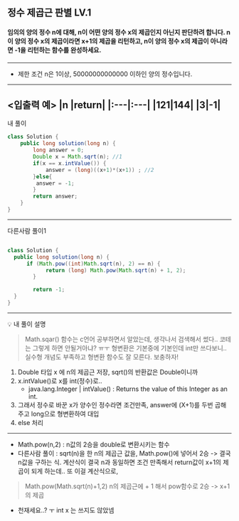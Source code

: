 ## 정수 제곱근 판별 LV.1
#### 임의의 양의 정수 n에 대해, n이 어떤 양의 정수 x의 제곱인지 아닌지 판단하려 합니다. n이 양의 정수 x의 제곱이라면 x+1의 제곱을 리턴하고, n이 양의 정수 x의 제곱이 아니라면 -1을 리턴하는 함수를 완성하세요.

--- 

* 제한 조건 
n은 1이상, 50000000000000 이하인 양의 정수입니다.

---

<입출력 예>
|n	|return|
|:---|:---|
|121|144|
|3|-1|
---
내 풀이

```java
class Solution {
    public long solution(long n) {
        long answer = 0;
        Double x = Math.sqrt(n); //1
        if(x == x.intValue()) { 
            answer = (long)((x+1)*(x+1)) ; //2
        }else{
         answer = -1;
        }
        return answer;
    }
}
```
---

다른사람 풀이1
```java

class Solution {
  public long solution(long n) {
      if (Math.pow((int)Math.sqrt(n), 2) == n) {
            return (long) Math.pow(Math.sqrt(n) + 1, 2);
        }

        return -1;
  }
}

```

---

💡 내 풀이 설명

>  Math.sqar() 함수는 c언어 공부하면서 알았는데, 생각나서 검색해서 썼다.. 코테는 그렇게 하면 안될거아냐? ㅠㅜ 형변환은 기본중에 기본인데 int만 쓰다보니.. 실수형 개념도 부족하고 형변환 함수도 잘 모른다. 보충하자!
1. Double 타입 x 에 n의 제곱근 저장, sqrt()의 반환값은 Double이니까
2. x.intValue()로 x를 int(정수)로..
    - java.lang.Integer  |	intValue() :  Returns the value of this Integer as an int.
3. 그래서 정수로 바꾼 x가 양수인 정수라면 조건만족, answer에 (X+1)를 두번 곱해주고 long으로 형변환하여 대입
4. else 처리

--- 

- Math.pow(n,2) : n값의 2승을 double로 변환시키는 함수
- 다른사람 풀이 : sqrt(n)을 한 n의 제곱근 값을, Math.pow()에 넣어서 2승 -> 결국 n값을 구하는 식. 계산식이 결국 n과 동일하면 조건 만족해서 return값이 x+1의 제곱이 되게 하는데.. 또 이걸 계산식으로, 
> Math.pow(Math.sqrt(n)+1,2) 
n의 제곱근에 + 1 해서 pow함수로 2승 -> x+1의 제곱

- 천재세요..? ㅜ int x 는 쓰지도 않았넴